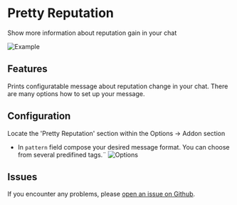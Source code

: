 # Pretty Reputation

Show more information about reputation gain in your chat

![Example](https://i.imgur.com/Gw5zFjE.png)

## Features

Prints configuratable message about reputation change in your chat. There are many options how to set up your message.

## Configuration

Locate the 'Pretty Reputation' section within the Options -> Addon section
* In `pattern` field compose your desired message format. You can choose from several predifined tags.¨
![Options](https://i.imgur.com/33kcDCs.png)

## Issues

If you encounter any problems, please [open an issue on Github](https://github.com/BelegCufea/PrettyReputation/issues).
